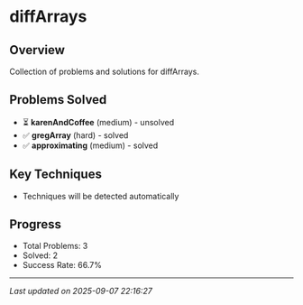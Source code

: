 # diffArrays

## Overview
Collection of problems and solutions for diffArrays.

## Problems Solved
- ⏳ **karenAndCoffee** (medium) - unsolved
- ✅ **gregArray** (hard) - solved
- ✅ **approximating** (medium) - solved

## Key Techniques
- Techniques will be detected automatically

## Progress
- Total Problems: 3
- Solved: 2
- Success Rate: 66.7%

---
*Last updated on 2025-09-07 22:16:27*
